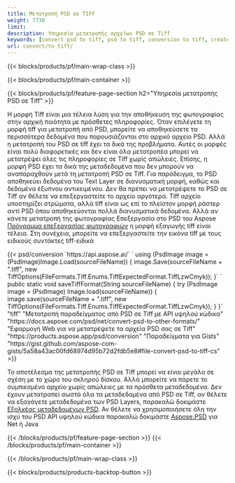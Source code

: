 ```yaml
---
title: Μετατροπή PSD σε TIFF
weight: 7730
limit: 
description: Υπηρεσία μετατροπής αρχείων PSD σε Tiff
keywords: [convert psd to tiff, psd to tiff, conversion to tiff, create tiff from psd, print psd as tiff]
url: convert/to-tiff/
---
```


{{< blocks/products/pf/main-wrap-class >}}

{{< blocks/products/pf/main-container >}}

{{< blocks/products/pf/feature-page-section h2="Υπηρεσία μετατροπής PSD σε Tiff" >}}
<p>Η μορφή Tiff είναι μια τέλεια λύση για την αποθήκευση της φωτογραφίας στην αρχική ποιότητα με πρόσθετες πληροφορίες. Όταν επιλέγετε τη μορφή tiff για μετατροπή από PSD, μπορείτε να αποθηκεύσετε τα περισσότερα δεδομένα που παρουσιάζονται στο αρχικό αρχείο PSD. Αλλά η μετατροπή του PSD σε tiff έχει τα δικά της προβλήματα. Αυτές οι μορφές είναι πολύ διαφορετικές και δεν είναι όλα μετατροπέα μπορεί να μετατρέψει όλες τις πληροφορίες σε Tiff χωρίς απώλειες. Επίσης, η μορφή PSD έχει τα δικά της μεταδεδομένα που δεν μπορούν να αναπαραχθούν μετά τη μετατροπή PSD σε Tiff. Για παράδειγμα, το PSD αποθηκεύει δεδομένα του Text Layer σε διανυσματική μορφή, καθώς και δεδομένα έξυπνου αντικειμένου. Δεν θα πρέπει να μετατρέψετε το PSD σε Tiff αν θέλετε να επεξεργαστείτε το αρχείο αργότερα. Tiff αρχείο υποστηρίζει στρώματα, αλλά tiff είναι ως επί το πλείστον μορφή ράστερ αντί PSD όπου αποθηκεύονται πολλά διανυσματικά δεδομένα. Αλλά αν κάνετε μετατροπή της φωτογραφίας Επεξεργασία στο PSD του Aspose <a href="https://products.aspose.app/psd/photo-editor">Πρόγραμμα επεξεργασίας φωτογραφιών</a> η μορφή εξαγωγής tiff είναι τέλεια. Στη συνέχεια, μπορείτε να επεξεργαστείτε την εικόνα tiff με τους ειδικούς συντάκτες tiff-ειδικά</p>
{{< psd/conversion `https://api.aspose.ai/` 
`    using (PsdImage image = (PsdImage)Image.Load(sourceFileName))
    {
        image.Save(sourceFileName + ".tiff", new TiffOptions(FileFormats.Tiff.Enums.TiffExpectedFormat.TiffLzwCmyk));
    }` 
`     public static void saveTiffFormat(String sourceFileName) {
        try (PsdImage image = (PsdImage) Image.load(sourceFileName)) {
            image.save(sourceFileName + ".tiff", new TiffOptions(FileFormats.Tiff.Enums.TiffExpectedFormat.TiffLzwCmyk));
        }
    }` 
	"tiff" 
"Μετατροπή παραδείγματος από PSD σε Tiff με API υψηλού κώδικα"  "https://docs.aspose.com/psd/net/convert-psd-to-other-formats/" 
"Εφαρμογή Web για να μετατρέψετε τα αρχεία PSD σας σε Tiff" "https://products.aspose.app/psd/conversion" 
"Παραδείγματα για Gists" "https://gist.github.com/aspose-com-gists/5a58a43ac00fd68974d95b72d2fdb5e8#file-convert-psd-to-tiff-cs" >}}
<p>Το αποτέλεσμα της μετατροπής PSD σε Tiff μπορεί να είναι μεγάλο σε σχέση με το χώρο του σκληρού δίσκου. Αλλά μπορείτε να πάρετε το συμπιεσμένο αρχείο χωρίς απώλειες με τα πρόσθετα μεταδεδομένα. Δεν έχουν μετατραπεί σωστά όλα τα μεταδεδομένα από PSD σε Tiff, αν θέλετε να εξαγάγετε μεταδεδομένα των PSD Layers, παρακαλώ δοκιμάστε <a href="https://products.aspose.app/psd/metadata">Εξολκέας μεταδεδομένων PSD</a>. Αν θέλετε να χρησιμοποιήσετε όλη την ισχύ του PSD API υψηλού κώδικα παρακαλώ δοκιμάστε <a href="/psd">Aspose.PSD</a> για Net ή Java</p>
{{< /blocks/products/pf/feature-page-section >}}
{{< /blocks/products/pf/main-container >}}


{{< /blocks/products/pf/main-wrap-class >}}

{{< blocks/products/products-backtop-button >}}

